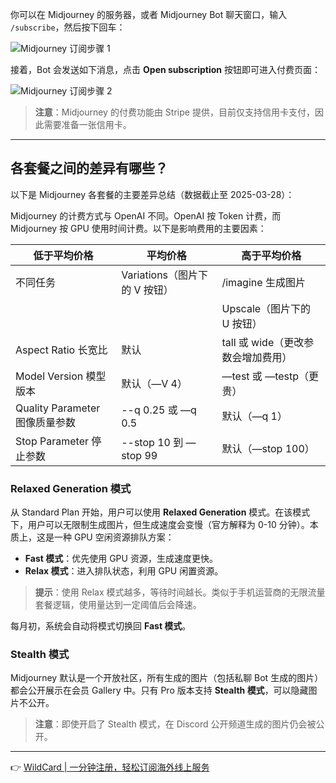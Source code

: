 你可以在 Midjourney 的服务器，或者 Midjourney Bot 聊天窗口，输入 `/subscribe`，然后按下回车：

![Midjourney 订阅步骤 1](https://res.craft.do/user/full/d845172f-becd-4255-bf79-d722098b2d83/doc/15EA26B6-9B49-4076-B8D8-DFE53ABD52C8/FF0900C2-310C-4919-877B-CE0C5AD57201_2/GYoKiAcee0vFK7gsuffsxLzk9PsopzvV1cvJORt4lEEz/MJ010.png)

接着，Bot 会发送如下消息，点击 **Open subscription** 按钮即可进入付费页面：

![Midjourney 订阅步骤 2](https://res.craft.do/user/full/d845172f-becd-4255-bf79-d722098b2d83/doc/15EA26B6-9B49-4076-B8D8-DFE53ABD52C8/26F1A0DD-C603-41E0-8D2B-1205A1A7658B_2/pYHGFSwBpsnJk9CP2LrhG15wzfZ7z2872Nzqf4kxf0sz/MJ011.png)

> **注意**：Midjourney 的付费功能由 Stripe 提供，目前仅支持信用卡支付，因此需要准备一张信用卡。

---

## 各套餐之间的差异有哪些？

以下是 Midjourney 各套餐的主要差异总结（数据截止至 2025-03-28）：

Midjourney 的计费方式与 OpenAI 不同。OpenAI 按 Token 计费，而 Midjourney 按 GPU 使用时间计费。以下是影响费用的主要因素：

| **低于平均价格**         | **平均价格**                     | **高于平均价格**                     |
|--------------------------|----------------------------------|--------------------------------------|
| 不同任务                 | Variations（图片下的 V 按钮）    | /imagine 生成图片                   |
|                          |                                  | Upscale（图片下的 U 按钮）          |
| Aspect Ratio 长宽比      | 默认                             | tall 或 wide（更改参数会增加费用）  |
| Model Version 模型版本   | 默认（—V 4）                    | —test 或 —testp（更贵）             |
| Quality Parameter 图像质量参数 | --q 0.25 或 —q 0.5             | 默认（—q 1）                        | —q 2 |
| Stop Parameter 停止参数  | --stop 10 到 —stop 99           | 默认（—stop 100）                   |      |

### Relaxed Generation 模式

从 Standard Plan 开始，用户可以使用 **Relaxed Generation** 模式。在该模式下，用户可以无限制生成图片，但生成速度会变慢（官方解释为 0-10 分钟）。本质上，这是一种 GPU 空闲资源排队方案：

- **Fast 模式**：优先使用 GPU 资源，生成速度更快。
- **Relax 模式**：进入排队状态，利用 GPU 闲置资源。

> **提示**：使用 Relax 模式越多，等待时间越长。类似于手机运营商的无限流量套餐逻辑，使用量达到一定阈值后会降速。

每月初，系统会自动将模式切换回 **Fast 模式**。

### Stealth 模式

Midjourney 默认是一个开放社区，所有生成的图片（包括私聊 Bot 生成的图片）都会公开展示在会员 Gallery 中。只有 Pro 版本支持 **Stealth 模式**，可以隐藏图片不公开。

> **注意**：即使开启了 Stealth 模式，在 Discord 公开频道生成的图片仍会被公开。

---

👉 [WildCard | 一分钟注册，轻松订阅海外线上服务](https://bit.ly/bewildcard)